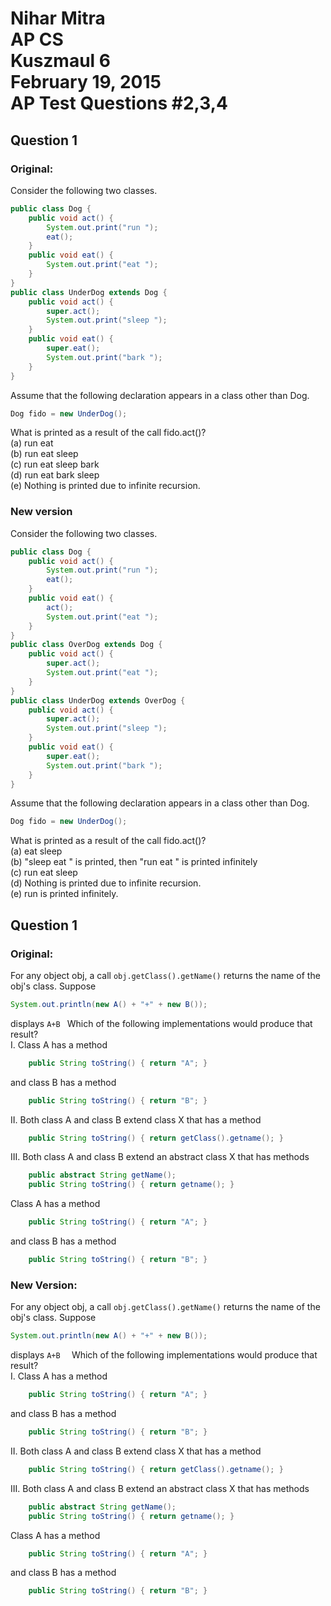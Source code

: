 Nihar Mitra  
AP CS  
Kuszmaul 6  
February 19, 2015  
AP Test Questions #2,3,4
======
## Question 1  
### Original:  
Consider the following two classes.  
```Java
public class Dog {
	public void act() {
		System.out.print("run ");
		eat();
	}
	public void eat() { 
		System.out.print("eat "); 
	}
}
public class UnderDog extends Dog {
	public void act() { 
		super.act();
		System.out.print("sleep ");
	}
	public void eat() { 
		super.eat(); 
		System.out.print("bark "); 
	} 
}
```
Assume that the following declaration appears in a class other than Dog.  
```Java
Dog fido = new UnderDog();
```  
What is printed as a result of the call fido.act()?  
(a) run eat  
(b) run eat sleep  
(c) run eat sleep bark  
(d) run eat bark sleep  
(e) Nothing is printed due to infinite recursion.  

### New version
Consider the following two classes.  
```Java
public class Dog {
	public void act() {
		System.out.print("run ");
		eat();
	}
	public void eat() {
		act();
		System.out.print("eat "); 
	}
}
public class OverDog extends Dog {
	public void act() {
		super.act();
		System.out.print("eat ");
	}
}
public class UnderDog extends OverDog {
	public void act() { 
		super.act();
		System.out.print("sleep ");
	}
	public void eat() { 
		super.eat(); 
		System.out.print("bark "); 
	} 
}
```
Assume that the following declaration appears in a class other than Dog.  
```Java
Dog fido = new UnderDog();
```  
What is printed as a result of the call fido.act()?  
(a) eat sleep  
(b) "sleep eat " is printed, then "run eat " is printed infinitely  
(c) run eat sleep  
(d) Nothing is printed due to infinite recursion.  
(e) run is printed infinitely.  

## Question 1  
### Original: 
For any object obj, a call ```obj.getClass().getName()``` returns the name of the obj's class.
Suppose
```Java
System.out.println(new A() + "+" + new B());
```
displays ```A+B ```
Which of the following implementations would produce that result?  
I. Class A has a method
```Java
	public String toString() { return "A"; }
```
   and class B has a method
```Java
	public String toString() { return "B"; }
```
II. Both class A and class B extend class X that has a method
```Java
	public String toString() { return getClass().getname(); }
```
III. Both class A and class B extend an abstract class X that has methods
```Java
	public abstract String getName();
	public String toString() { return getname(); }
```
   Class A has a method
```Java
	public String toString() { return "A"; }
```
   and class B has a method
```Java
	public String toString() { return "B"; }
```

### New Version:
For any object obj, a call ```obj.getClass().getName()``` returns the name of the obj's class.
Suppose
```Java
System.out.println(new A() + "+" + new B());
```
displays ```A+B  ```
Which of the following implementations would produce that result?  
I. Class A has a method
```Java
	public String toString() { return "A"; }
```
   and class B has a method
```Java
	public String toString() { return "B"; }
```
II. Both class A and class B extend class X that has a method
```Java
	public String toString() { return getClass().getname(); }
```
III. Both class A and class B extend an abstract class X that has methods
```Java
	public abstract String getName();
	public String toString() { return getname(); }
```
   Class A has a method
```Java
	public String toString() { return "A"; }
```
   and class B has a method
```Java
	public String toString() { return "B"; }
```

